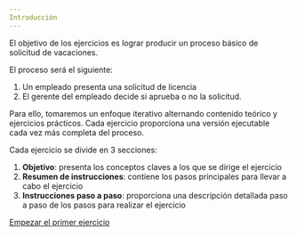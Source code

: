 ```yaml
---
Introducción
---
```


El objetivo de los ejercicios es lograr producir un proceso básico de solicitud de vacaciones.

El proceso será el siguiente:
1. Un empleado presenta una solicitud de licencia
1. El gerente del empleado decide si aprueba o no la solicitud.

Para ello, tomaremos un enfoque iterativo alternando contenido teórico y ejercicios prácticos.
Cada ejercicio proporciona una versión ejecutable cada vez más completa del proceso.

Cada ejercicio se divide en 3 secciones:
1. **Objetivo**: presenta los conceptos claves a los que se dirige el ejercicio
1. **Resumen de instrucciones**: contiene los pasos principales para llevar a cabo el ejercicio
1. **Instrucciones paso a paso**: proporciona una descripción detallada paso a paso de los pasos para realizar el ejercicio

[Empezar el primer ejercicio](01-Modelado-de-procesos-BPMN.md)
